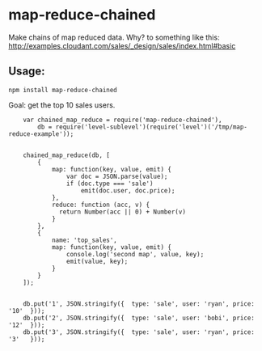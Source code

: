 map-reduce-chained
==================

Make chains of map reduced data. Why? to something like this: http://examples.cloudant.com/sales/_design/sales/index.html#basic

Usage:
-------

```
npm install map-reduce-chained
```

Goal: get the top 10 sales users.

```
    var chained_map_reduce = require('map-reduce-chained'),
        db = require('level-sublevel')(require('level')('/tmp/map-reduce-example'));


    chained_map_reduce(db, [
        {
            map: function(key, value, emit) {
                var doc = JSON.parse(value);
                if (doc.type === 'sale')
                    emit(doc.user, doc.price);
            },
            reduce: function (acc, v) {
              return Number(acc || 0) + Number(v)
            }
        },
        {
            name: 'top_sales',
            map: function(key, value, emit) {
                console.log('second map', value, key);
                emit(value, key);
            }
        }
    ]);


    db.put('1', JSON.stringify({  type: 'sale', user: 'ryan', price: '10'  }));
    db.put('2', JSON.stringify({  type: 'sale', user: 'bobi', price: '12'  }));
    db.put('3', JSON.stringify({  type: 'sale', user: 'ryan', price: '3'   }));
```